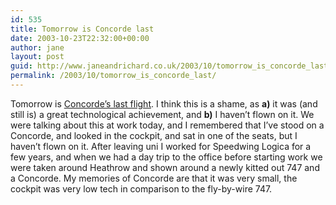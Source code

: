 ```yaml
---
id: 535
title: Tomorrow is Concorde last
date: 2003-10-23T22:32:00+00:00
author: jane
layout: post
guid: http://www.janeandrichard.co.uk/2003/10/tomorrow_is_concorde_last
permalink: /2003/10/tomorrow_is_concorde_last/
---
```

Tomorrow is [Concorde&#8217;s last flight](http://www.concorde-jet.com/). I think this is a shame, as **a)** it was (and still is) a great technological achievement, and **b)** I haven&#8217;t flown on it. We were talking about this at work today, and I remembered that I&#8217;ve stood on a Concorde, and looked in the cockpit, and sat in one of the seats, but I haven&#8217;t flown on it. After leaving uni I worked for Speedwing Logica for a few years, and when we had a day trip to the office before starting work we were taken around Heathrow and shown around a newly kitted out 747 and a Concorde. My memories of Concorde are that it was very small, the cockpit was very low tech in comparison to the fly-by-wire 747.